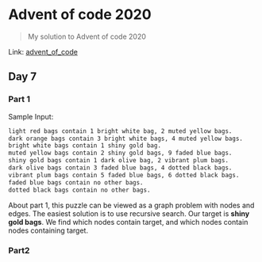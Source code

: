 # Advent of code 2020

> My solution to Advent of code 2020

Link: [advent_of_code](https://adventofcode.com/2020/)

## Day 7

### Part 1

Sample Input:

```txt
light red bags contain 1 bright white bag, 2 muted yellow bags.
dark orange bags contain 3 bright white bags, 4 muted yellow bags.
bright white bags contain 1 shiny gold bag.
muted yellow bags contain 2 shiny gold bags, 9 faded blue bags.
shiny gold bags contain 1 dark olive bag, 2 vibrant plum bags.
dark olive bags contain 3 faded blue bags, 4 dotted black bags.
vibrant plum bags contain 5 faded blue bags, 6 dotted black bags.
faded blue bags contain no other bags.
dotted black bags contain no other bags.
```

About part 1, this puzzle can be viewed as a graph problem with nodes and edges.
The easiest solution is to use recursive search. Our target is __shiny gold bags__.
We find which nodes contain target, and which nodes contain nodes containing target.

### Part2
